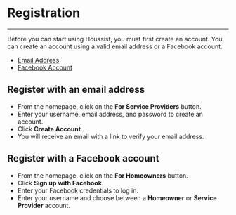 # Registration

---

Before you can start using Houssist, you must first create an account. You can create an account using a valid email address or a Facebook account.

- [Email Address](#register-with-an-email-address)
- [Facebook Account](#register-with-a-facebook-account)

## Register with an email address

- From the homepage, click on the **For Service Providers** button.
- Enter your username, email address, and password to create an account.
- Click **Create Account**.
- You will receive an email with a link to verify your email address.

## Register with a Facebook account

- From the homepage, click on the **For Homeowners** button.
- Click **Sign up with Facebook**.
- Enter your Facebook credentials to log in.
- Enter your username and choose between a **Homeowner** or **Service Provider** account.
